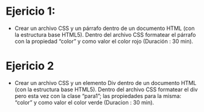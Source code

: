 # Ejericio 1:

- Crear un archivo CSS y un párrafo dentro de un documento HTML (con la estructura base HTML5). Dentro del archivo CSS formatear el párrafo con la propiedad “color” y como valor el color rojo (Duración : 30 min).

# Ejericio 2

- Crear un archivo CSS y un elemento Div dentro de un documento HTML (con la estructura base HTML5). Dentro del archivo CSS formatear el div pero esta vez con la clase “para1”; las propiedades para la misma:  “color” y como valor el color verde  (Duracion : 30 min).